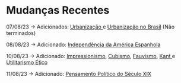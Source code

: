 # Mudanças Recentes



07/08/23 -> Adicionados: [Urbanização ](geografia/urbanizacao/)e [Urbanização no Brasil](geografia/urbanizacao/urbanizacao-no-brasil.md) (Não terminados)

08/08/23 -> Adicionado: [Independência da América Espanhola](historia/idade-contemporanea/independencia-da-america-espanhola/)

10/08/23 -> Adicionado: [Impressionismo](artes/arte-nos-seculos-xviii-e-xix/impressionismo.md), [Cubismo](artes/vanguardas-do-seculo-xx/cubismo.md), [Fauvismo](artes/vanguardas-do-seculo-xx/fauvismo.md), [Kant ](filosofia/kant.md)e [Utilitarismo Ético](filosofia/utilitarismo-etico.md)

11/08/23 -> Adicionado: [Pensamento Político do Século XIX](historia/idade-contemporanea/pensamento-no-seculo-xix/)
